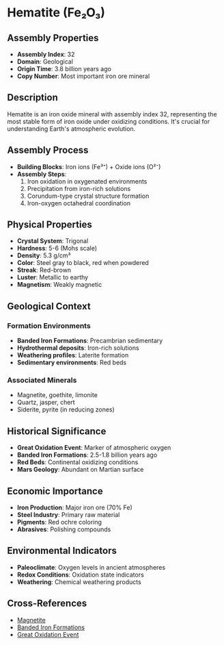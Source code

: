 # Hematite (Fe₂O₃)

## Assembly Properties
- **Assembly Index**: 32
- **Domain**: Geological
- **Origin Time**: 3.8 billion years ago
- **Copy Number**: Most important iron ore mineral

## Description

Hematite is an iron oxide mineral with assembly index 32, representing the most stable form of iron oxide under oxidizing conditions. It's crucial for understanding Earth's atmospheric evolution.

## Assembly Process

- **Building Blocks**: Iron ions (Fe³⁺) + Oxide ions (O²⁻)
- **Assembly Steps**:
  1. Iron oxidation in oxygenated environments
  2. Precipitation from iron-rich solutions
  3. Corundum-type crystal structure formation
  4. Iron-oxygen octahedral coordination

## Physical Properties

- **Crystal System**: Trigonal
- **Hardness**: 5-6 (Mohs scale)
- **Density**: 5.3 g/cm³
- **Color**: Steel gray to black, red when powdered
- **Streak**: Red-brown
- **Luster**: Metallic to earthy
- **Magnetism**: Weakly magnetic

## Geological Context

### Formation Environments
- **Banded Iron Formations**: Precambrian sedimentary
- **Hydrothermal deposits**: Iron-rich solutions
- **Weathering profiles**: Laterite formation
- **Sedimentary environments**: Red beds

### Associated Minerals
- Magnetite, goethite, limonite
- Quartz, jasper, chert
- Siderite, pyrite (in reducing zones)

## Historical Significance

- **Great Oxidation Event**: Marker of atmospheric oxygen
- **Banded Iron Formations**: 2.5-1.8 billion years ago
- **Red Beds**: Continental oxidizing conditions
- **Mars Geology**: Abundant on Martian surface

## Economic Importance

- **Iron Production**: Major iron ore (70% Fe)
- **Steel Industry**: Primary raw material
- **Pigments**: Red ochre coloring
- **Abrasives**: Polishing compounds

## Environmental Indicators

- **Paleoclimate**: Oxygen levels in ancient atmospheres
- **Redox Conditions**: Oxidation state indicators
- **Weathering**: Chemical weathering products

## Cross-References

- [Magnetite](/domains/geological/minerals/oxides/magnetite.md)
- [Banded Iron Formations](/domains/geological/formations/bif.md)
- [Great Oxidation Event](/domains/geological/processes/great_oxidation.md)